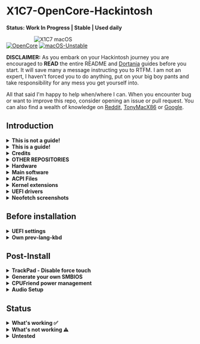# X1C7-OpenCore-Hackintosh

**Status: Work In Progress | Stable | Used daily**

<img align="right" src="./Other/README_Resources/x1c7.png" alt="X1C7 macOS" width="430">

[![OpenCore](https://img.shields.io/badge/OpenCore%20version-0.7.7-blue)](https://github.com/acidanthera/OpenCorePkg)
[![macOS-Unstable](https://img.shields.io/badge/version-macOS%20Monterey%2012.3%20Beta-brightgreen)](https://www.apple.com/macos/monterey)

**DISCLAIMER:**
As you embark on your Hackintosh journey you are encouraged to **READ** the entire README and [Dortania](https://dortania.github.io/getting-started/) guides before you start. It will save many a message instructing you to RTFM. I am not an expert, I haven't forced you to do anything, put on your big boy pants and take responsibility for any mess you get yourself into.

All that said I'm happy to help when/where I can. When you encounter bug or want to improve this repo, consider opening an issue or pull request. You can also find a wealth of knowledge on [Reddit](https://www.reddit.com/r/hackintosh/), [TonyMacX86](https://www.tonymacx86.com) or [Google](https://www.google.com).

## Introduction

<details> 
<summary><strong>This is not a guide!</strong></summary>

This is not a guide. It shoud only be used as a reference. I provide some tips and tricks I learned on my journey in building a hackintosh. The best way of using this is as a supplement to the OpenCore guide. If you have questions about how to setup your specific hardware, are unclear about what to do, or would like to see the settings I've used.

I understand that some may simply add the OC and Boot folders to their EFI folder. For clarity the EFI partition needs a folder called EFI that contains the Boot and OC folder.

```EFI
EFI (drive)
	EFI
	├── BOOT
	├── OC
```

It should work and your X1C7 should boot and work fine. **You will at minimum need to generate SMBIOS values if you want Apple services to work.** Note that all error reporting/logging has been turned off in the config.plist. You will have a difficult time trouble shooting with the setup provided. You can easily turn on the error reporting and logging if you follow the Dortania guide. Best of luck.

> **NOTE** if you simply wish to copy my EFI please do the following:
>
>1. [Generate SMBIOS values](https://dortania.github.io/OpenCore-Install-Guide/config-laptop.plist/coffee-lake-plus.html#nvram) and add them in the config.plist (Use MacBookPro15,1)
>2. Ensure the value of `showpicker` is  `true` in the config.plist file to provide the opencore menu when booting. 
>3. Prepare your install [USB](https://dortania.github.io/OpenCore-Install-Guide/installer-guide/)
>4. Move the entire EFI folder (with your modifications) to the proper partition on your [USB](https://dortania.github.io/OpenCore-Install-Guide/installer-guide/mac-install.html#setting-up-opencore-s-efi-environment) (or [hard drive](https://dortania.github.io/OpenCore-Post-Install/universal/oc2hdd.html) once the install is complete).
>5. [Install](https://dortania.github.io/OpenCore-Install-Guide/installation/installation-process.html#double-checking-your-work) - You'll need to select F12 to get the boot menu options and **boot from the USB each time the computer restarts** until you've copied the EFI folder onto the hard drive. You may also need to select the correct boot option during install.

</details>  

<details> 
<summary><strong>This is a guide!</strong></summary>

- To install macOS follow the guides provided by [Dortania](https://dortania.github.io/OpenCore-Install-Guide/)
- Useful tools by [CorpNewt](https://github.com/corpnewt) and [headkaze](https://github.com/headkaze/Hackintool)

</details>  

<details> 
<summary><strong>Credits</strong></summary>

**Shout out** to [NotARobot6969](https://github.com/NotARobot6969) for the DevicesProperties patches to enable HDMI.

### Credit to all these great people whom I don't know but have made my hackintosh dreams a reality:

- [EETagent](https://github.com/EETagent) For orginal T480 OpenCore repo (I like the layout of his guide and used it to create this one)
- The guys from [Acidanthera](https://github.com/acidanthera) that make this possible
- [1Revenger1](https://github.com/1Revenger1) and [leo-labs](https://github.com/leo-labs) for [VoodooRMI](https://github.com/VoodooSMBus/VoodooRMI) and [VoodooSMBus](https://github.com/VoodooSMBus/VoodooSMBus)
- [Apple](http://apple.com) for macOS and HfsPlus.efi
- [corpnewt](https://github.com/corpnewt) for [USBMap](https://github.com/corpnewt/USBMap) and [CPUFriendDataProvider](https://github.com/corpnewt/CPUFriendFriend)
- [headkaze](https://github.com/headkaze) for [Hackintool](https://github.com/headkaze/Hackintool)
- [jwise](https://github.com/jwise) for [HoRNDIS](https://github.com/jwise/HoRNDIS)
- [Mieze](https://github.com/Mieze) for [IntelMausiEthernet](https://github.com/Mieze/IntelMausiEthernet)
- [MSzturc](https://github.com/MSzturc) for [ThinkPad Assistant](https://github.com/MSzturc/ThinkpadAssistant)
- [OpenIntelWireless](https://github.com/OpenIntelWireless/IntelBluetoothFirmware/releases) for [IntelBluetoothFirmware](https://github.com/OpenIntelWireless/IntelBluetoothFirmware), [itlwm](https://github.com/OpenIntelWireless/itlwm) and [HeliPort](hhttps://github.com/OpenIntelWireless/HeliPort)
- [zhen-zen](https://github.com/zhen-zen) for [YogaSMC](https://github.com/zhen-zen/YogaSMC)
- And every other contributor
- People at [r/hackintosh](https://www.reddit.com/r/hackintosh/) for their advice and help

</details>  

<details>
<summary><strong> OTHER REPOSITORIES </strong></summary>
<br>


- x1c7-hackintosh repositories:
  - [suhrmann/x1c7-hackintosh](https://github.com/suhrmann/x1c7-hackintosh)
  - [aidanchandra/x1c7-hackintosh](https://github.com/aidanchandra/x1c7-hackintosh)

- x1c6-hackintosh repositories:
  - [tylernguyen/x1c6-hackintosh](https://github.com/tylernguyen/x1c6-hackintosh) 
  - [benbender/x1c6-hackintosh](https://github.com/benbender/x1c6-hackintosh)
  - [zhtengw/EFI-for-X1C6-hackintosh](

</details>  

<details>
<summary><strong>Hardware</strong></summary>
<br>

I used to own two Lenovo ThinkPad X1 Gen 7 laptops, an i5 and an i7. I now only have the one outlined below:

[![UEFI](https://img.shields.io/badge/UEFI-N2HET58W-lightgrey)](https://pcsupport.lenovo.com/ca/en/products/laptops-and-netbooks/thinkpad-x-series-laptops/thinkpad-x1-carbon-7th-gen-type-20qd-20qe/downloads/ds540232-bios-update-utility-bootable-cd-for-linux-windows-10-64-bit-thinkpad-x1-carbon-7th-gen-x1-yoga-4th-gen)

### X1C7 i5

| Category  | Component                                       | Note                                                         |
| --------- | ----------------------------------------------- | ------------------------------------------------------------ |
| Type      | 20QD, 20QE                                      |                                                              |
| CPU       | Intel Core i5-8265U                             |                                                              |
| GPU       | Intel UHD 620                                   |                                                              |
| SSD       | Toshiba 512GB                                   | Replaced cursed PM 981 which still doesn't work reliably     |
| Screen    | 14" WQHD - 2560x1440                            |                                                              |
| Memory    | 16GB / 2133MHz LPDDR3                           |                                                              |
| Battery   | Integrated Li-Polymer 51Wh                      | Single battery                                               |
| Camera    | 720p Camera                                     |                                                              |
| Wifi & BT | Intel Wireless-AC 9560                          | Use AirportItlwm for your macOS version and enjoy native Wi-Fi control, or use Heliport app. |
| Input     | PS2 Keyboard & Synaptics TrackPad (touchscreen) | I'm using ThinkPad Assistant an alternative most seem to be moving to [YogaSMC](https://github.com/zhen-zen/YogaSMC) for media keys like microphone switch, etc. |

</details>  

<details>

<summary><strong>Main software</strong></summary>
<br>

| Component      | Version |
| -------------- | ------- |
| macOS Monterey | 12.1    |
| OpenCore       | v0.7.7  |

</details>

<details>
<summary><strong>ACPI Files</strong></summary>
<br>

| Component              |
| ---------------------- |
| SSDT-AWAC              |
| SSDT-BATT              |
| SSDT-EC-USBX-LAPTOP    |
| SSDT-PLUG-DRTNIA       |
| SSDT-PNLF-CFL          |
| SSDT-ThinkPad_ClickPad |
| SSDT-X1C6-KBRD         |
| SSDT-XOSI              |

</details>

<details>
<summary><strong>Kernel extensions</strong></summary>
<br>

| Kext                   | Version |
| --------------------- | ------- |
| AirportItlwm           | 2.1.0   |
| AppleALC               | 1.6.8   |
| BlueToolFixup          | 2.6.1   |
| CPUFriend              | 1.2.4   |
| CPUFriendDataProvider  | 1.00    |
| IntelBluetoothFirmware | 2.1.0   |
| IntelMausi             | 1.0.7   |
| Lilu                   | 1.5.9   |
| NVMeFix                | 1.0.9   |
| SMCBatteryManager      | 1.2.8   |
| SMCProcessor           | 1.2.8   |
| SMCSuperIO             | 1.2.8   |
| USBMap                 | 1.0.0   |
| VirtualSMC             | 1.2.8   |
| VoodooI2C              | 2.6.5   |
| VoodooI2CHID           | 2.6.5   |
| VoodooPS2Controller    | 2.2.7   |
| WhateverGreen          | 1.5.6   |

</details>

<details><summary><strong>UEFI drivers</strong></summary>
<br>

|     Driver      | Version           |
| ------------- | ----------------- |
|   HfsPlus.efi   | OcBinaryData      |
| OpenRuntime.efi | OpenCorePkg 0.7.7 |

</details>

<details><summary><strong>Neofetch screenshots</strong></summary>
    <br>
    <p float="left">
        <img src="./Other/README_Resources/Neofetch-Monterey.png" alt="Neofetch Monterey" width="600">
    </p>
</details> 



## Before installation

<details><summary><strong>UEFI settings</strong></summary>
<br>
**Config**

- **Keyboard/Mouse**
  - `Trackpoint` **Enabled**
  - `Trackpad` **Enabled**
- **Display**
  - `Boot Display Device` **ThinkPad LCD**
  - `Total Graphics Memory` **256MB**
  - `Boot Time Extension` **Disabled**
- **CPU**
  - `Intel Hyper-Threading Technology` **Enabled**
- **Thunderbolt**
  - `Thunderbolt BIOS Assist Mode` **Disabled**
  - `Security Level` **No Security**
  - `Support in Pre Boot Environment -> Thunderbolt(TM) device` **Disabled**

**Security**


- `Password` **Disabled**
- `Fingerprint` **Disabled**
- `Security Chip` **Disabled**
- `Memory Protection -> Execution Prevention` **Enabled**
- `Virtualization -> Kernel DMA Protection` **Disabled**
- `Virtualization -> Intel Virtualization Technology` **Enabled**
- `Virtualization -> Intel VT-d Feature` **Disabled**
- `Virtualization -> Enhanced Windows Biometric Security` **Disabled**
- `I/O Port Access -> FingerPrint Reader` **Disabled**
- `I/O Port Access -> Wireless WAN` **Disabled**
- `Secure Boot -> Secure Boot` **Disabled**
- `Intel SGX -> Intel SGX Control` **Disabled**
- `Device Guard` **Disabled**

**Startup**

- `UEFI/Legacy Boot` **UEFI Only**
- `CSM Support` **No**
- `Boot Mode` **Diagnostics** (This can be changed to "Quick" once you know your system is running properly)

</details>  

<details><summary><strong>Own prev-lang-kbd</strong></summary>
<br>
Either add as a string or as a data ( HEX data [(ProperTree)](https://github.com/corpnewt/ProperTree) )

Format is lang-COUNTRY:keyboard

- 🇺🇸 | [0] en_US - U.S --> en-US:0 --> (656e2d55 533a30 in HEX)

| Key           | Type   | Value   |
| ------------- | ------ | ------- |
| prev-lang:kbd | String | en-US:0 |


Pick your keyboard layout here:

[AppleKeyboardLayouts.txt](https://github.com/acidanthera/OpenCorePkg/blob/master/Utilities/AppleKeyboardLayouts/AppleKeyboardLayouts.txt)

</details>

## Post-Install

<details><summary><strong>TrackPad - Disable force touch</strong></summary>
<br>

If the **Battery** management **doesn't show up** in the System Preferences after the SSDT-Batt.aml file is added to your ACPI folder and config.plist file. You will not be able to change any trackpad settings. You may experience the annoying behaviour of clicking on the touchpad and it doing a **Force Touch** where the preview of the file is shown. I found this very annoying. You can disable force touch by modifying the file in `~/Library/Preferences/com.apple.AppleMultitouchTrackpad.plist`
Opened it with Propertree and changed **ForceSuppressed** to **True**

Another trick to manage your trackpad, if you can't get the battery to work, is to connect a bluetooth trackpad. Once the bluetooth trackpad is connected you can adjust the settings. Disconnect the bluetooth trackpad and your built in one will maintain those settings.

I used these methods prior to receiving a SSDT-Batt.aml that worked from a friendly Redditor [Galactic_Dev](https://www.reddit.com/user/Galactic_Dev)
</details>  

<details><summary><strong>Generate your own SMBIOS</strong></summary>
<br>

[GenSMBIOS](https://github.com/corpnewt/GenSMBIOS)

Use GenSMBIOS to create your own serial #... based off of your preferred model.

- MacBookPro15,1 -`What I used`
- MacBookPro15,4 -`Reported as used by others`

**Note:** If you use a different SMBIOS model than the MacbookPro15,1 that I've used. The provided USB mapping will not work.  You will need to edit the **USBMap.kext file**.  You can right click on the file and select **Show Package Contents**.  From there you can open the Info.plist file in ProperTree and change MacBookPro15,1 to whatever Model ID you've chosen. This should provide a working USBMap.kext.

</details>  

<details>  
<summary><strong>CPUFriend power management</strong></summary>
<br>

Generate CPUFriendDataProvider for your machine [here](https://github.com/fewtarius/CPUFriendFriend) or use those I've provided. My files are set for power conservation over performance. Highly recommended that you use power management.

</details>  

<details>  
<summary><strong>Audio Setup</strong></summary>
<br>

## Audio Setup enable both top and bottom speakers:

| Key       | Value    |
| --------- | -------- |
| boot-args | alcid=71 |

Using the above boot-arg to initially setup your config.plist file. This will enable the top and bottom speakers in the **System Preferences>Sound** allowing you to select either set of speakers. To combine the two you'll need to open **Audio MIDI Setup** (use Spotlight to find and open it) and create an **Aggregate Device** with both sets of speakers. Unfortunately you can't control the volume of an Aggregate Device with the volume keys. You'll need to install a utility as highlighted below.

Create **Multi-output device** or **Aggregate Device** in **Audio MIDI Setup** controller for all speakers - use utility like [AggregateVolumeMenu](https://github.com/adaskar/AggregateVolumeMenu) to control the volume

- See description here [Change Volume on Aggregate Sound](https://gurhanpolat.medium.com/change-volume-on-aggregate-sound-815fd575347a)

If you're happy with the setup above you can use the guide to replace alcid=71 per below:

- Add audio codec to DeviceProperties - layout-id | data | **47000000**

</details>  

## Status

<details>  

<summary><strong>What's working ✅</strong></summary>

- [x] Battery percentage
- [x] Bluetooth - Intel Wireless-AC 9560 
- [x] CPU power management
- [x] HDMI - `HDMI is working fine through the HDMI port, haven't tested via the USB-C port though. Doesn't work if plugged in at boot until you unplug and replug.`
- [x] GPU UHD 620 hardware acceleration / performance 
- [x] iMessage, FaceTime, App Store, iTunes Store. **Generate your own SMBIOS**
- [x] Intel I219-V Ethernet port -`works with the Lenovo dongle`
- [x] Keyboard `Volume and brightness hotkeys. Another media keys with ThinkPad Assistant.`
- [x] Realtek® ALC3286 ("ALC285") Audio -`See setup above`
- [x] Sleep/Wake 
- [x] TouchPad `1-5 fingers swipe gestures`
- [x] TrackPoint  `Works perfectly. Just like on Windows or Linux.`
- [x] USB Ports `USB Map is different for devices with Windows Hello camera.`
- [x] Web camera
- [x] Wifi - Intel Wireless-AC 9560
- [x] Multi-Touch Screen
- [x] Graphical Boot menu `OpenCanopy (It does work. Not included in OC folder as I skip the boot menu.)` 

</details>  

<details>  
<summary><strong>What's not working ⚠️</strong></summary>

- [ ] Fingerprint reader - `There is finally after many years working driver for Linux (python-validity), don't expect macOS driver any time soon.`
- [ ] Samsung PM 981 NVME - `Still unstable. Could work for some, not for others. (In all cases which it does work, it will give a "hash mismatch" error every so often.)`
- [ ] Microphone -`Microphone doesn't work due to the fact that there is no AppleALC layout specifically for the X1C7. This will require some knowledge on AppleALC to get working; specifically on how pin configs work and how to make custom layouts. Maybe for someone more experienced? If you're willing to give it a shot,` [here's a codec#0 dump I made under xubuntu](https://pastebin.com/HZu88UPr). `Remember to PR if you get it working!`

</details>  

<details>  
<summary><strong>Untested</strong></summary>

- [ ] Thunderbolt  `No device to test.`
- [ ] Boot chime
- [ ] FireVault 2
- [ ] Sidecar wired
- [ ] Sidecar wireless
- [ ] Windows/Linux from OC boot menu `It's best practice to not boot from OC when planning to perform firmware upgrade`

</details> 
